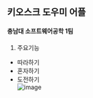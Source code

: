 ## 키오스크 도우미 어플<br>
#### 충남대 소프트웨어공학 1팀<br>
1. 주요기능<br>
- 따라하기<br>
- 혼자하기<br>
- 도전하기<br>
![image](https://user-images.githubusercontent.com/67668805/143597678-21a166c1-da56-4a96-9554-626a628fb565.png)
